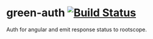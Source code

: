 green-auth [![Build Status](https://travis-ci.org/greengerong/green-auth.png)](https://travis-ci.org/greengerong/green-auth)
===========================
Auth for angular and emit response status to rootscope. 